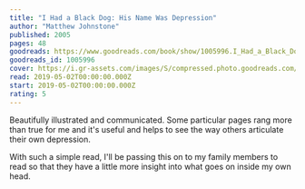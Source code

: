```yaml
---
title: "I Had a Black Dog: His Name Was Depression"
author: "Matthew Johnstone"
published: 2005
pages: 48
goodreads: https://www.goodreads.com/book/show/1005996.I_Had_a_Black_Dog
goodreads_id: 1005996
cover: https://i.gr-assets.com/images/S/compressed.photo.goodreads.com/books/1356728555l/1005996._SX50_.jpg
read: 2019-05-02T00:00:00.000Z
start: 2019-05-02T00:00:00.000Z
rating: 5
---
```


Beautifully illustrated and communicated. Some particular pages rang more than true for me and it's useful and helps to see the way others articulate their own depression.

With such a simple read, I'll be passing this on to my family members to read so that they have a little more insight into what goes on inside my own head.
